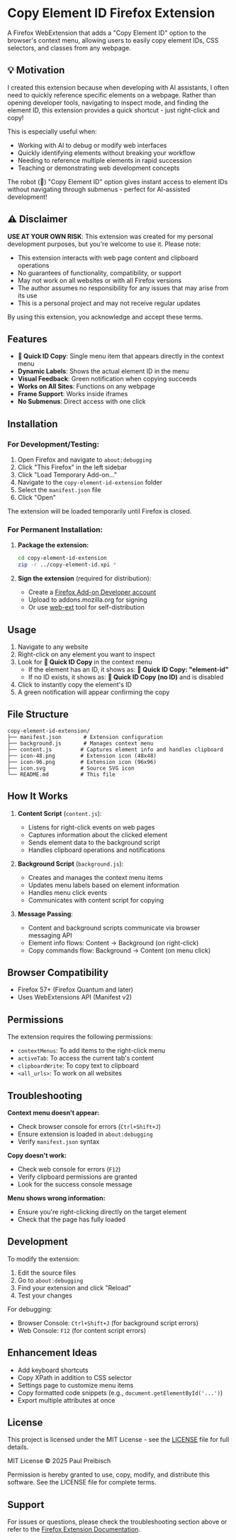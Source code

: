 # Copy Element ID Firefox Extension

A Firefox WebExtension that adds a "Copy Element ID" option to the browser's context menu, allowing users to easily copy element IDs, CSS selectors, and classes from any webpage.

## 💡 Motivation

I created this extension because when developing with AI assistants, I often need to quickly reference specific elements on a webpage. Rather than opening developer tools, navigating to inspect mode, and finding the element ID, this extension provides a quick shortcut - just right-click and copy!

This is especially useful when:
- Working with AI to debug or modify web interfaces
- Quickly identifying elements without breaking your workflow
- Needing to reference multiple elements in rapid succession
- Teaching or demonstrating web development concepts

The robot (🤖) "Copy Element ID" option gives instant access to element IDs without navigating through submenus - perfect for AI-assisted development!

## ⚠️ Disclaimer

**USE AT YOUR OWN RISK**: This extension was created for my personal development purposes, but you're welcome to use it. Please note:

- This extension interacts with web page content and clipboard operations
- No guarantees of functionality, compatibility, or support
- May not work on all websites or with all Firefox versions
- The author assumes no responsibility for any issues that may arise from its use
- This is a personal project and may not receive regular updates

By using this extension, you acknowledge and accept these terms.

## Features

- **🤖 Quick ID Copy**: Single menu item that appears directly in the context menu
- **Dynamic Labels**: Shows the actual element ID in the menu
- **Visual Feedback**: Green notification when copying succeeds
- **Works on All Sites**: Functions on any webpage
- **Frame Support**: Works inside iframes
- **No Submenus**: Direct access with one click

## Installation

### For Development/Testing:

1. Open Firefox and navigate to `about:debugging`
2. Click "This Firefox" in the left sidebar
3. Click "Load Temporary Add-on..."
4. Navigate to the `copy-element-id-extension` folder
5. Select the `manifest.json` file
6. Click "Open"

The extension will be loaded temporarily until Firefox is closed.

### For Permanent Installation:

1. **Package the extension:**
   ```bash
   cd copy-element-id-extension
   zip -r ../copy-element-id.xpi *
   ```

2. **Sign the extension** (required for distribution):
   - Create a [Firefox Add-on Developer account](https://addons.mozilla.org/developers/)
   - Upload to addons.mozilla.org for signing
   - Or use [web-ext](https://github.com/mozilla/web-ext) tool for self-distribution

## Usage

1. Navigate to any website
2. Right-click on any element you want to inspect
3. Look for **🤖 Quick ID Copy** in the context menu
   - If the element has an ID, it shows as: **🤖 Quick ID Copy: "element-id"**
   - If no ID exists, it shows as: **🤖 Quick ID Copy (no ID)** and is disabled
4. Click to instantly copy the element's ID
5. A green notification will appear confirming the copy

## File Structure

```
copy-element-id-extension/
├── manifest.json       # Extension configuration
├── background.js       # Manages context menu
├── content.js         # Captures element info and handles clipboard
├── icon-48.png        # Extension icon (48x48)
├── icon-96.png        # Extension icon (96x96)
├── icon.svg           # Source SVG icon
└── README.md          # This file
```

## How It Works

1. **Content Script** (`content.js`):
   - Listens for right-click events on web pages
   - Captures information about the clicked element
   - Sends element data to the background script
   - Handles clipboard operations and notifications

2. **Background Script** (`background.js`):
   - Creates and manages the context menu items
   - Updates menu labels based on element information
   - Handles menu click events
   - Communicates with content script for copying

3. **Message Passing**:
   - Content and background scripts communicate via browser messaging API
   - Element info flows: Content → Background (on right-click)
   - Copy commands flow: Background → Content (on menu click)

## Browser Compatibility

- Firefox 57+ (Firefox Quantum and later)
- Uses WebExtensions API (Manifest v2)

## Permissions

The extension requires the following permissions:
- `contextMenus`: To add items to the right-click menu
- `activeTab`: To access the current tab's content
- `clipboardWrite`: To copy text to clipboard
- `<all_urls>`: To work on all websites

## Troubleshooting

**Context menu doesn't appear:**
- Check browser console for errors (`Ctrl+Shift+J`)
- Ensure extension is loaded in `about:debugging`
- Verify `manifest.json` syntax

**Copy doesn't work:**
- Check web console for errors (`F12`)
- Verify clipboard permissions are granted
- Look for the success console message

**Menu shows wrong information:**
- Ensure you're right-clicking directly on the target element
- Check that the page has fully loaded

## Development

To modify the extension:

1. Edit the source files
2. Go to `about:debugging`
3. Find your extension and click "Reload"
4. Test your changes

For debugging:
- Browser Console: `Ctrl+Shift+J` (for background script errors)
- Web Console: `F12` (for content script errors)

## Enhancement Ideas

- Add keyboard shortcuts
- Copy XPath in addition to CSS selector
- Settings page to customize menu items
- Copy formatted code snippets (e.g., `document.getElementById('...')`)
- Export multiple attributes at once

## License

This project is licensed under the MIT License - see the [LICENSE](../LICENSE) file for full details.

MIT License © 2025 Paul Preibisch

Permission is hereby granted to use, copy, modify, and distribute this software. See the LICENSE file for complete terms.

## Support

For issues or questions, please check the troubleshooting section above or refer to the [Firefox Extension Documentation](https://developer.mozilla.org/en-US/docs/Mozilla/Add-ons/WebExtensions).